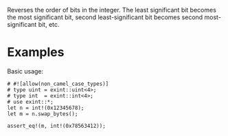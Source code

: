 Reverses the order of bits in the integer. The least significant bit becomes the
most significant bit, second least-significant bit becomes second
most-significant bit, etc.

# Examples

Basic usage:

```
# #![allow(non_camel_case_types)]
# type uint = exint::uint<4>;
# type int  = exint::int<4>;
# use exint::*;
let n = int!(0x12345678);
let m = n.swap_bytes();

assert_eq!(m, int!(0x78563412));
```
